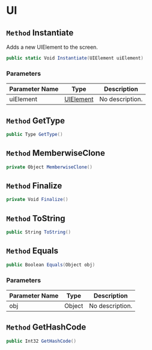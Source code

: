# UI

## `Method` Instantiate
Adds a new UIElement to the screen.
```csharp
public static Void Instantiate(UIElement uiElement)
```
### Parameters

| Parameter Name | Type | Description |
| --------- | --------- | --------- |
| uiElement | [UIElement](https://thiagomvas.github.io/GameEngine/Entities/UIElement.html) | No description. |


## `Method` GetType

```csharp
public Type GetType()
```


## `Method` MemberwiseClone

```csharp
private Object MemberwiseClone()
```


## `Method` Finalize

```csharp
private Void Finalize()
```


## `Method` ToString

```csharp
public String ToString()
```


## `Method` Equals

```csharp
public Boolean Equals(Object obj)
```
### Parameters

| Parameter Name | Type | Description |
| --------- | --------- | --------- |
| obj | Object | No description. |


## `Method` GetHashCode

```csharp
public Int32 GetHashCode()
```

